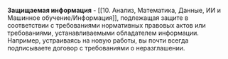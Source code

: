 **Защищаемая информация** - [[10. Анализ, Математика, Данные, ИИ и Машинное обучение/Информация]], подлежащая защите в соответствии с требованиями нормативных правовых актов или требованиями, устанавливаемыми обладателем информации. Например, устраиваясь на новую работы, вы почти всегда подписываете договор с требованиями о неразглашении.
